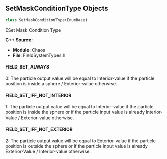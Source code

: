 ## SetMaskConditionType Objects

```python
class SetMaskConditionType(EnumBase)
```

ESet Mask Condition Type

**C++ Source:**

- **Module**: Chaos
- **File**: FieldSystemTypes.h

<a id="unreal.SetMaskConditionType.FIELD_SET_ALWAYS"></a>

#### FIELD_SET_ALWAYS

0: The particle output value will be equal to Interior-value if the particle position is inside a sphere / Exterior-value otherwise.

<a id="unreal.SetMaskConditionType.FIELD_SET_IFF_NOT_INTERIOR"></a>

#### FIELD_SET_IFF_NOT_INTERIOR

1: The particle output value will be equal to Interior-value if the particle position is inside the sphere or if the particle input value is already Interior-Value / Exterior-value otherwise.

<a id="unreal.SetMaskConditionType.FIELD_SET_IFF_NOT_EXTERIOR"></a>

#### FIELD_SET_IFF_NOT_EXTERIOR

2: The particle output value will be equal to Exterior-value if the particle position is outside the sphere or if the particle input value is already Exterior-Value / Interior-value otherwise.

<a id="unreal.WaveFunctionType"></a>